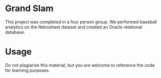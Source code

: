 # Grand Slam
This project was completed in a four person group. We performed baseball analytics on the Retrosheet dataset and created an Oracle relational database.

# Usage
Do not plagiarize this material, but you are welcome to reference the code for learning purposes.
